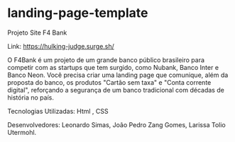 # landing-page-template

Projeto Site F4 Bank

Link: https://hulking-judge.surge.sh/

O F4Bank é um projeto de um grande banco público brasileiro para competir com as startups que tem surgido, como Nubank, Banco Inter e Banco Neon. Você precisa criar uma landing page que comunique, além da proposta do banco, os produtos "Cartão sem taxa" e "Conta corrente digital", reforçando a segurança de um banco tradicional com décadas de história no país. 

Tecnologias Utilizadas: Html , CSS

Desenvolvedores: Leonardo Simas, João Pedro Zang Gomes, Larissa Tolio Utermohl.